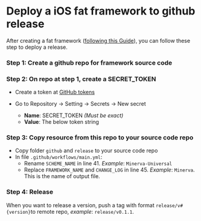 # Deploy a iOS fat framework to github release

After creating a fat framework ([following this Guide](https://docs.google.com/document/d/1zWlkBaRq5rr3wbRApjKNOMlOlJzaXWkDMOS7Ph77ge8/edit#)), you can follow these step to deploy a release.

### Step 1: Create a github repo for framework source code

### Step 2: On repo at step 1, create a SECRET_TOKEN 

- Create a token at [GitHub tokens](https://github.com/settings/tokens)

- Go to Repository → Setting → Secrets → New secret

    * **Name**: SECRET_TOKEN _(Must be exact)_
    * **Value**: The below token string

### Step 3: Copy resource from this repo to your source code repo
* Copy folder `github` and `release` to your source code repo
* In file `.github/workflows/main.yml`:
    * Rename `SCHEME_NAME` in line 41. _Example_: `Minerva-Universal`
    * Replace `FRAMEWORK_NAME` and `CHANGE_LOG` in line 45. _Example_: `Minerva`. This is the name of output file.

### Step 4: Release

When you want to release a version, push a tag with format `release/v#{version}`to remote repo, _example_: `release/v0.1.1`.
